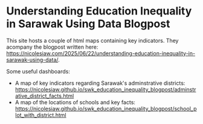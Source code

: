 # Understanding Education Inequality in Sarawak Using Data Blogpost

This site hosts a couple of html maps containing key indicators. They acompany the blogpost written here: https://nicolesiaw.com/2025/06/22/understanding-education-inequality-in-sarawak-using-data/.

Some useful dashboards:
- A map of key indicators regarding Sarawak's adminstrative districts: https://nicolesiaw.github.io/swk_education_inequality_blogpost/adminstrative_district_facts.html
- A map of the locations of schools and key facts: https://nicolesiaw.github.io/swk_education_inequality_blogpost/school_plot_with_district.html
